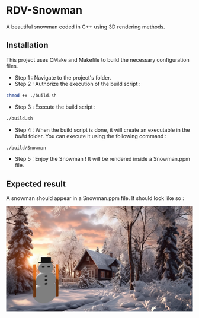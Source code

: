 # RDV-Snowman
A beautiful snowman coded in C++ using 3D rendering methods.

## Installation
This project uses CMake and Makefile to build the necessary configuration files.

- Step 1 : Navigate to the project's folder.
- Step 2 : Authorize the execution of the build script : 
```bash
chmod +x ./build.sh
```
- Step 3 : Execute the build script : 
```bash
./build.sh
```
- Step 4 : When the build script is done, it will create an executable in the *build* folder. You can execute it using the following command : 
```bash
./build/Snowman
```

- Step 5 : Enjoy the Snowman ! It will be rendered inside a Snowman.ppm file.

## Expected result

A snowman should appear in a Snowman.ppm file. It should look like so :

![Result expected](./Snowman.jpg)


